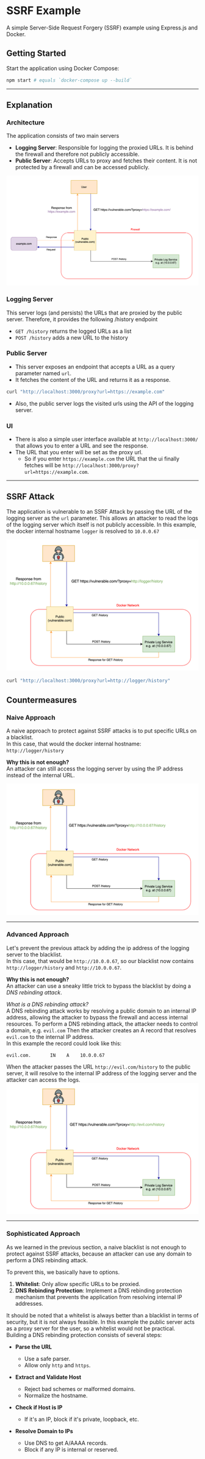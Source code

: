 # SSRF Example

A simple Server-Side Request Forgery (SSRF) example using Express.js and Docker.

## Getting Started

Start the application using Docker Compose:

```bash
npm start # equals `docker-compose up --build`
```

---
## Explanation

### Architecture
The application consists of two main servers
- **Logging Server**: Responsible for logging the proxied URLs. It is behind the firewall and therefore not publicly accessible. 
- **Public Server**: Accepts URLs to proxy and fetches their content. It is not protected by a firewall and can be accessed publicly.

![Architecture](images/SSRF-Vulnerable.svg)


### Logging Server
This server logs (and persists) the URLs that are proxied by the public server.
Therefore, it provides the following /history endpoint 
  - `GET /history` returns the logged URLs as a list
  - `POST /history` adds a new URL to the history

### Public Server
- This server exposes an endpoint that accepts a URL as a query parameter named `url`.
- It fetches the content of the URL and returns it as a response.

```bash
curl "http://localhost:3000/proxy?url=https://example.com"
```
- Also, the public server logs the visited urls using the API of the logging server.

### UI
- There is also a simple user interface available at `http://localhost:3000/` that allows you to enter a URL and see the response.
- The URL that you enter will be set as the proxy url.
  - So if you enter ```https://example.com``` the URL that the ui finally fetches will be `http://localhost:3000/proxy?url=https://example.com`.

---
## SSRF Attack
The application is vulnerable to an SSRF Attack by passing the URL of the logging server as the `url` parameter. 
This allows an attacker to read the logs of the logging server which itself is not publicly accessible.
In this example, the docker internal hostname `logger` is resolved to `10.0.0.67`

![SSRF Attack](images/SSRF-Attack.svg)


```bash 
curl "http://localhost:3000/proxy?url=http://logger/history"
```

## Countermeasures 

### Naive Approach
A naive approach to protect against SSRF attacks is to put specific URLs on a blacklist. <br>
In this case, that would the docker internal hostname: `http://logger/history`

**Why this is not enough?** <br>
An attacker can still access the logging server by using the IP address instead of the internal URL.

![SSRF Attack with IP](images/SSRF-Attack-IP.svg)

---

### Advanced Approach
Let's prevent the previous attack by adding the ip address of the logging server to the blacklist. <br>
In this case, that would be `http://10.0.0.67`, so our blacklist now contains `http://logger/history` and `http://10.0.0.67`.

**Why this is not enough?** <br>
An attacker can use a sneaky little trick to bypass the blacklist by doing a *DNS rebinding attack*.

*What is a DNS rebinding attack?* <br>
A DNS rebinding attack works by resolving a public domain to an internal IP address, allowing the attacker to bypass the firewall and access internal resources.
To perform a DNS rebinding attack, the attacker needs to control a domain, e.g. `evil.com` 
Then the attacker creates an A record that resolves `evil.com` to the internal IP address. <br>
In this example the record could look like this:
```
evil.com.       IN    A    10.0.0.67
```
When the attacker passes the URL `http://evil.com/history` to the public server, it will resolve to the internal IP address of the logging server and the attacker can access the logs.
![SSRF Attack with DNS Rebinding](images/SSRF-Attack-DNS-rebind.svg)

---

### Sophisticated Approach
As we learned in the previous section, a naive blacklist is not enough to protect against SSRF attacks, 
because an attacker can use any domain to perform a DNS rebinding attack. <br>

To prevent this, we basically have to options.
1. **Whitelist**: Only allow specific URLs to be proxied.
2. **DNS Rebinding Protection**: Implement a DNS rebinding protection mechanism that prevents the application from resolving internal IP addresses.

It should be noted that a whitelist is always better than a blacklist in terms of security, but it is not always feasible.
In this example the public server acts as a proxy server for the user, so a whitelist would not be practical. <br>
Building a DNS rebinding protection consists of several steps:

- **Parse the URL**
   - Use a safe parser. 
   - Allow only `http` and `https`.


- **Extract and Validate Host**
   - Reject bad schemes or malformed domains.
   - Normalize the hostname.


- **Check if Host is IP**
   - If it's an IP, block if it's private, loopback, etc.


- **Resolve Domain to IPs**
   - Use DNS to get A/AAAA records.
   - Block if any IP is internal or reserved.















